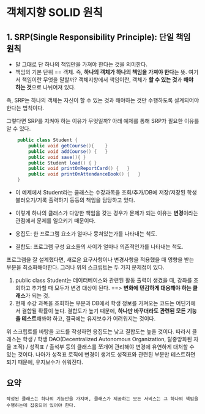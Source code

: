 # 객체지향 SOLID 원칙

## 1. SRP(Single Responsibility Principle): 단일 책임 원칙 
- 말 그대로 단 하나의 책임만을 가져야 한다는 것을 의미한다.
- 책임의 기본 단위 == 객체. 즉, **하나의 객체가 하나의 책임을 가져야 한다**는 뜻.
여기서 책임이란 무엇을 말할까? 객체지향에서 책임이란, 객체가 **할 수 있는 것**과 **해야 하는 것**으로 나뉘어져 있다.

즉, SRP는 하나의 객체는 자신이 할 수 있는 것과 해야하는 것만 수행하도록 설계되어야 한다는 법칙이다.

그렇다면 SRP를 지켜야 하는 이유가 무엇일까? 아래 예제를 통해 SRP가 필요한 이유를 알 수 있다.
```java
    public class Student {
    	public void getCourse(){	}
    	public void addCourse() {	}
    	public void save(){	}
    	public Student load() {	}
    	public void printOnReportCard() {	}
    	public void printOnAttendanceBook() {	}
    }
```


- 이 예제에서 Student라는 클래스는 수강과목을 조회/추가/DB에 저장/저장된 학생 불러오기/기록 출력하기 등등의 책임을 담당하고 있다.
- 이렇게 하나의 클래스가 다양한 책임을 갖는 경우가 문제가 되는 이유는 **변경**이라는 관점에서 문제를 일으키기 때문이다.


- 응집도: 한 프로그램 요소가 얼마나 뭉쳐있는가를 나타내는 척도.
- 결합도: 프로그램 구성 요소들의 사이가 얼마나 의존적인가를 나타내는 척도.

프로그램을 잘 설계했다면, 새로운 요구사항이나 변경사항을 적용했을 때 영향을 받는 부분을 최소화해야한다. 그러나 위의 스크립트는 두 가지 문제점이 있다. 
1. public class Student는 데이터베이스와 관련된 활동 출력이 생겼을 때, 강좌를 조회하고 추가할 때 모두가 변경 대상이 된다. ==> **변화에 민감하게 대응해야 하는 클래스**가 되는 것.
2. 현재 수강 과목을 조회하는 부분과 DB에서 학생 정보를 가져오는 코드는 어딘가에서 결합될 확률이 높다. 결합도가 높기 때문에, **하나만 바꾸더라도 관련된 모든 기능을 테스트**해봐야 하고, 결국에는 유지보수가 어려워지는 것이다.

위 스크립트를 바탕을 코드를 작성하면 응집도는 낮고 결합도는 높을 것이다. 따라서 클래스는 학생 / 학생 DAO(Decentralized Autonomous Organization, 탈중앙화된 자율 조직) / 성적표 / 출석부 등의 클래스를 쪼개어 관리해야 변경에 유연하게 대처할 수 있는 것이다. 나아가 성적표 로직에 변경이 생겨도 성적표와 관련된 부분만 테스트하면 되기 때문에, 유지보수가 쉬워진다. 


## 요약
	작성된 클래스는 하나의 기능만을 가지며, 클래스가 제공하는 모든 서비스는 그 하나의 책임을 수행하는데 집중되어 있어야 한다.
